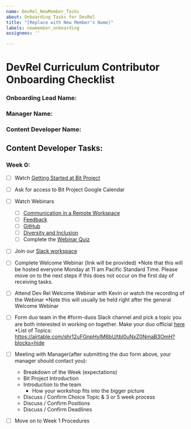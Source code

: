 ```yaml
---
name: DevRel_NewMember_Tasks
about: Onboarding Tasks for DevRel
title: "[Replace with New Member's Name]"
labels: newmember_onboarding
assignees: ''

---
```


# DevRel Curriculum Contributor Onboarding Checklist

### Onboarding Lead Name:
### Manager Name:  
### Content Developer Name:  


## Content Developer Tasks:

### Week 0:
- [ ] Watch [Getting Started at Bit Project](https://youtu.be/-jj090TR3po)
- [ ] Ask for access to Bit Project Google Calendar 
- [ ] Watch Webinars 
  - [ ] [Communication in a Remote Workspace](https://www.youtube.com/watch?v=2f9TkttynIk)
  - [ ] [Feedback](https://youtu.be/UlvYinqLsdo)
  - [ ] [GitHub](https://youtu.be/NNrP1QCF1JE)
  - [ ] [Diversity and Inclusion](https://youtu.be/dIvSjM-1Phw)
  - [ ] Complete the [Webinar Quiz](https://airtable.com/shr31V9xdVRxOffMA)
- [ ] Join our [Slack workspace](https://join.slack.com/t/bitdarlene/shared_invite/zt-9t88xlbb-DHBCQWOUZfu87P376dEEgQ)
- [ ] Complete Welcome Webinar (link will be provided)
*Note that this will be hosted everyone Monday at 11 am Pacific Standard Time. Please move on to the next steps if this does not occur on the first day of receiving tasks.
- [ ] Attend Dev Rel Welcome Webinar with Kevin or watch the recording of the Webinar
*Note this will usually be held right after the general Welcome Webinar
- [ ] Form duo team in the #form-duos Slack channel and pick a topic you are both interested in working on together. Make your duo official [here](https://airtable.com/shruXimvJ7sjubAId)
*List of Topics: https://airtable.com/shr12uFGnpHyIM6bU/tbl0uNxZ0NmaB3OmH?blocks=hide 

- [ ] Meeting with Manager(after submitting the duo form above, your manager should contact you):
   * Breakdown of the Week (expectations)
  * Bit Project Introduction
  * Introduction to the team
      * How your workshop fits into the bigger picture
  * Discuss / Confirm Choice Topic & 3 or 5 week process
  * Discuss / Confirm Positions
  * Discuss / Confirm Deadlines

-[ ] Move on to Week 1 Procedures
